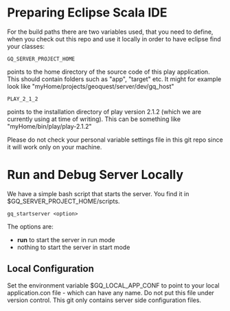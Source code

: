 # Preparing Eclipse Scala IDE #

For the build paths there are two variables used, that you need to define, when you check out this repo and use it locally in order to have eclipse find your classes:

	GQ_SERVER_PROJECT_HOME 

points to the home directory of the source code of this play application. This should contain folders such as "app", "target" etc. It might for example look like "myHome/projects/geoquest/server/dev/gq_host"

	PLAY_2_1_2

points to the installation directory of play version 2.1.2 (which we are currently using at time of writing). This can be something like "myHome/bin/play/play-2.1.2" 

Please do not check your personal variable settings file in this git repo since it will work only on your machine.


# Run and Debug Server Locally #

We have a simple bash script that starts the server. You find it in $GQ_SERVER_PROJECT_HOME/scripts.

	gq_startserver <option>

The options are:

- **run** to start the server in run mode
- nothing to start the server in start mode

## Local Configuration ##

Set the environment variable $GQ_LOCAL_APP_CONF to point to your local application.con file - which can have any name. Do not put this file under version control. This git only contains server side configuration files.